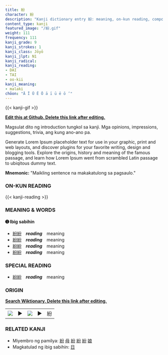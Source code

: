 ```yaml
---
title: 紛
character: 紛
description: "Kanji dictionary entry 紛: meaning, on-kun reading, compounds, origin, related kanji"
content_type: kanji
featured_image: "/紛.gif"
weight: 111
frequency: 111
kanji_grade: 9
kanji_strokes: 1
kanji_class: Jōyō
kanji_jlpt: N1
kanji_radical: 
kanji_reading: 
- DAI
- TAI
- oo-kii
kanji_meaning:
- malaki
chōon: "Ā Ī Ū Ē Ō ā ī ū ē ō ’"
---
```

[//]: # (Don't edit the line below. Kanji animated GIF code is automatically generated.)
{{< kanji-gif >}}

[//]: # (Edit below this line.)

**[Edit this at Github. Delete this link after editing.](https://github.com/tim0g/tim/tree/main/content/kanji/紛/index.md)**

Magsulat dito ng introduction tungkol sa kanji. Mga opinions, impressions, suggestions, trivia, ang kung ano-ano pa.

Generate Lorem Ipsum placeholder text for use in your graphic, print and web layouts, and discover plugins for your favorite writing, design and blogging tools. Explore the origins, history and meaning of the famous passage, and learn how Lorem Ipsum went from scrambled Latin passage to ubiqitous dummy text.
 
**Mnemonic:** "Maikling sentence na makakatulong sa pagsaulo."

### ON-KUN READING

[//]: # (Don't edit the line below. ON-KUN READING code is automatically generated.)
{{< kanji-reading >}}

### MEANING & WORDS

#### ➊ **Ibig sabihin**
  - [紛](../紛)[紛](../紛)　***reading***　meaning
  - [紛](../紛)[紛](../紛)　***reading***　meaning
  - [紛](../紛)[紛](../紛)　***reading***　meaning
  - [紛](../紛)[紛](../紛)　***reading***　meaning

### SPECIAL READING
  - [紛](../紛)[紛](../紛)　***reading***　meaning

### ORIGIN

**[Search Wiktionary. Delete this link after editing.](https://wiktionary.org/wiki/紛)**
<table class="kanji-table"><tr><td>
<img src="60px-紛-bronze.svg.png">
</td><td>▶</td><td>
<img src="60px-紛-oracle.svg.png">
</td><td>▶</td>
<td class="kanji-origin">紛</td>
</tr></table>

### RELATED KANJI
- Miyembro ng pamilya: [紛](../紛) [母](../母) [紛](../紛) [紛](../紛) [紛](../紛) [娘](../娘)
- Magkatulad ng ibig sabihin: [日](../日)
